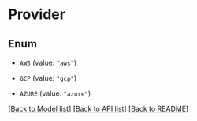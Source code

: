 # Provider

## Enum


* `AWS` (value: `"aws"`)

* `GCP` (value: `"gcp"`)

* `AZURE` (value: `"azure"`)


[[Back to Model list]](../README.md#documentation-for-models) [[Back to API list]](../README.md#documentation-for-api-endpoints) [[Back to README]](../README.md)


